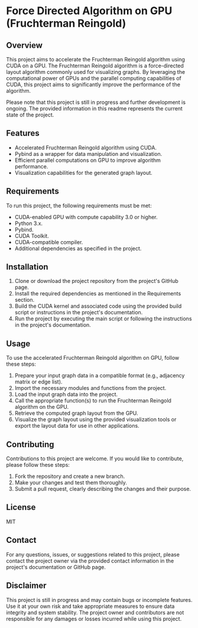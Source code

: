 
# Force Directed Algorithm on GPU (Fruchterman Reingold)

## Overview
This project aims to accelerate the Fruchterman Reingold algorithm using CUDA on a GPU. The Fruchterman Reingold algorithm is a force-directed layout algorithm commonly used for visualizing graphs. By leveraging the computational power of GPUs and the parallel computing capabilities of CUDA, this project aims to significantly improve the performance of the algorithm.

Please note that this project is still in progress and further development is ongoing. The provided information in this readme represents the current state of the project.

## Features
- Accelerated Fruchterman Reingold algorithm using CUDA.
- Pybind as a wrapper for data manipulation and visualization.
- Efficient parallel computations on GPU to improve algorithm performance.
- Visualization capabilities for the generated graph layout.

## Requirements
To run this project, the following requirements must be met:
- CUDA-enabled GPU with compute capability 3.0 or higher.
- Python 3.x.
- Pybind.
- CUDA Toolkit.
- CUDA-compatible compiler.
- Additional dependencies as specified in the project.

## Installation
1. Clone or download the project repository from the project's GitHub page.
2. Install the required dependencies as mentioned in the Requirements section.
3. Build the CUDA kernel and associated code using the provided build script or instructions in the project's documentation.
4. Run the project by executing the main script or following the instructions in the project's documentation.

## Usage
To use the accelerated Fruchterman Reingold algorithm on GPU, follow these steps:
1. Prepare your input graph data in a compatible format (e.g., adjacency matrix or edge list).
2. Import the necessary modules and functions from the project.
3. Load the input graph data into the project.
4. Call the appropriate function(s) to run the Fruchterman Reingold algorithm on the GPU.
5. Retrieve the computed graph layout from the GPU.
6. Visualize the graph layout using the provided visualization tools or export the layout data for use in other applications.

## Contributing
Contributions to this project are welcome. If you would like to contribute, please follow these steps:
1. Fork the repository and create a new branch.
2. Make your changes and test them thoroughly.
3. Submit a pull request, clearly describing the changes and their purpose.

## License
MIT

## Contact
For any questions, issues, or suggestions related to this project, please contact the project owner via the provided contact information in the project's documentation or GitHub page.

## Disclaimer
This project is still in progress and may contain bugs or incomplete features. Use it at your own risk and take appropriate measures to ensure data integrity and system stability. The project owner and contributors are not responsible for any damages or losses incurred while using this project.

